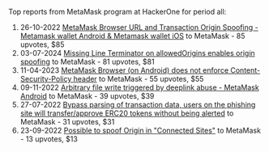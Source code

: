 Top reports from MetaMask program at HackerOne for period all:

1. 26-10-2022 [MetaMask Browser URL and Transaction Origin Spoofing - Metamask wallet Android & Metamask wallet iOS](https://hackerone.com/reports/1751333) to MetaMask - 85 upvotes, $85
2. 03-07-2024 [Missing Line Terminator on allowedOrigins enables origin spoofing](https://hackerone.com/reports/2585855) to MetaMask - 81 upvotes, $81
3. 11-04-2023 [MetaMask Browser (on Android) does not enforce Content-Security-Policy header](https://hackerone.com/reports/1941767) to MetaMask - 55 upvotes, $55
4. 09-11-2022 [Arbitrary file write triggered by deeplink abuse - MetaMask Android](https://hackerone.com/reports/1768166) to MetaMask - 39 upvotes, $39
5. 27-07-2022 [Bypass parsing of transaction data, users on the phishing site will transfer/approve  ERC20 tokens without being alerted](https://hackerone.com/reports/1651429) to MetaMask - 31 upvotes, $31
6. 23-09-2022 [Possible to spoof Origin in "Connected Sites"](https://hackerone.com/reports/1710564) to MetaMask - 13 upvotes, $13
